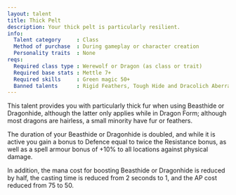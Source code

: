 ```yaml
---
layout: talent
title: Thick Pelt
description: Your thick pelt is particularly resilient.
info:
  Talent category     : Class
  Method of purchase  : During gameplay or character creation
  Personality traits  : None
reqs:
  Required class type : Werewolf or Dragon (as class or trait)
  Required base stats : Mettle 7+
  Required skills     : Green magic 50+
  Banned talents      : Rigid Feathers, Tough Hide and Dracolich Aberration
---
```


This talent provides you with particularly thick fur when using Beasthide or
Dragonhide, although the latter only applies while in Dragon Form; although
most dragons are hairless, a small minority have fur or feathers.

The duration of your Beasthide or Dragonhide is doubled, and while it is active
you gain a bonus to Defence equal to twice the Resistance bonus, as well as a
spell armour bonus of +10% to all locations against physical damage.

In addition, the mana cost for boosting Beasthide or Dragonhide is reduced by
half, the casting time is reduced from 2 seconds to 1, and the AP cost reduced
from 75 to 50.
